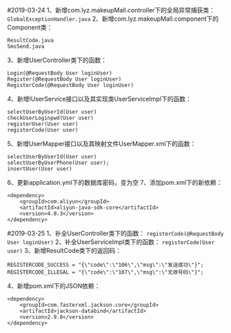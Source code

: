 #2019-03-24
1、新增com.lyz.makeupMall.controller下的全局异常捕获类：
`GlobalExceptionHandler.java`
2、新增com.lyz.makeupMall.component下的Component类：
```
ResultCode.java
SmsSend.java
```
3、新增UserController类下的函数：
```
Login(@RequestBody User loginUser)
Register(@RequestBody User loginUser)
RegisterCode(@RequestBody User loginUser)
```
4、新增IUserService接口以及其实现类UserServiceImpl下的函数：
```
selectUserByUserId(User user)
checkUserLoginpwd(User user)
registerUser(User user)
registerCode(User user)
```
5、新增UserMapper接口以及其映射文件UserMapper.xml下的函数：
```
selectUserByUserId(User user)
selectUserByUserPhone(User user);
insertUser(User user)
```
6、更新application.yml下的数据库密码，变为空
7、添加pom.xml下的新依赖：
```
<dependency>
  	<groupId>com.aliyun</groupId>
  	<artifactId>aliyun-java-sdk-core</artifactId>
  	<version>4.0.3</version>
</dependency>
```

#2019-03-25
1、补全UserController类下的函数：
`registerCode(@RequestBody User loginUser)`
2、补全UserServiceImpl类下的函数：
`registerCode(User user)`
3、新增ResultCode类下的返回码：
```
REGISTERCODE_SUCCESS = "{\"code\":\"106\",\"msg\":\"发送成功\"}";
REGISTERCODE_ILLEGAL = "{\"code\":\"107\",\"msg\":\"无效号码\"}";
```
4、新增pom.xml下的JSON依赖：
```
<dependency>
    <groupId>com.fasterxml.jackson.core</groupId>
    <artifactId>jackson-databind</artifactId>
    <version>2.9.8</version>
</dependency>
```
